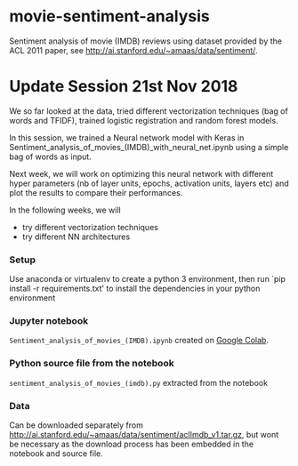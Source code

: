# movie-sentiment-analysis
Sentiment analysis of movie (IMDB) reviews using dataset provided by the ACL 2011 paper, see http://ai.stanford.edu/~amaas/data/sentiment/.

# Update Session 21st Nov 2018

We so far looked at the data, tried different vectorization techniques (bag of words and TFIDF), trained logistic registration and random forest models.

In this session, we trained a Neural network model with Keras in Sentiment_analysis_of_movies_(IMDB)_with_neural_net.ipynb using a simple bag of words as input.

Next week, we will work on optimizing this neural network with different hyper parameters (nb of layer units, epochs, activation units, layers etc) and plot the results to compare their performances.

In the following weeks, we will
- try different vectorization techniques
- try different NN architectures


### Setup
Use anaconda or virtualenv to create a python 3 environment, then
run `pip install -r requirements.txt' to install the dependencies in your python environment

### Jupyter notebook

`Sentiment_analysis_of_movies_(IMDB).ipynb` created on [Google Colab](https://colab.research.google.com).

### Python source file from the notebook

`sentiment_analysis_of_movies_(imdb).py` extracted from the notebook

### Data 

Can be downloaded separately from http://ai.stanford.edu/~amaas/data/sentiment/aclImdb_v1.tar.gz, but wont be necessary as the download process has been embedded in the notebook and source file.

